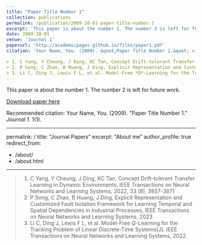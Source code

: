 ```yaml
---
title: "Paper Title Number 1"
collection: publications
permalink: /publication/2009-10-01-paper-title-number-1
excerpt: 'This paper is about the number 1. The number 2 is left for future work.'
date: 2009-10-01
venue: 'Journal 1'
paperurl: 'http://academicpages.github.io/files/paper1.pdf'
citation: 'Your Name, You. (2009). &quot;Paper Title Number 1.&quot; <i>Journal 1</i>. 1(1).'

> 1. C Yang, Y Cheung, J Ding, KC Tan, Concept Drift-tolerant Transfer Learning in Dynamic Environments, IEEE Transactions on Neural Networks and Learning Systems, 2022, 33 (8), 3857-3871
> 2. P Song, C Zhao, B Huang, J Ding, Explicit Representation and Customized Fault Isolation Framework for Learning Temporal and Spatial Dependencies in Industrial Processes, IEEE Transactions on Neural Networks and Learning Systems, 2023
> 3. Li C, Ding J, Lewis F L, et al. Model-Free *Q*-Learning for the Tracking Problem of Linear Discrete-Time Systems[J]. IEEE Transactions on Neural Networks and Learning Systems, 2022.
---
```



This paper is about the number 1. The number 2 is left for future work.

[Download paper here](http://academicpages.github.io/files/paper1.pdf)

Recommended citation: Your Name, You. (2009). "Paper Title Number 1." <i>Journal 1</i>. 1(1).

---
permalink: /
title: "Journal Papers"
excerpt: "About me"
author_profile: true
redirect_from: 
  - /about/
  - /about.html
---

> 1. C Yang, Y Cheung, J Ding, KC Tan, Concept Drift-tolerant Transfer Learning in Dynamic Environments, IEEE Transactions on Neural Networks and Learning Systems, 2022, 33 (8), 3857-3871
> 2. P Song, C Zhao, B Huang, J Ding, Explicit Representation and Customized Fault Isolation Framework for Learning Temporal and Spatial Dependencies in Industrial Processes, IEEE Transactions on Neural Networks and Learning Systems, 2023
> 3. Li C, Ding J, Lewis F L, et al. Model-Free *Q*-Learning for the Tracking Problem of Linear Discrete-Time Systems[J]. IEEE Transactions on Neural Networks and Learning Systems, 2022.
